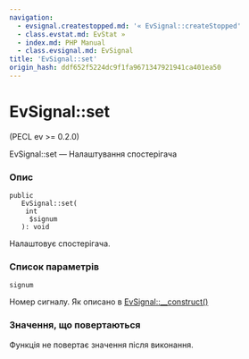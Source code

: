 ```yaml
---
navigation:
  - evsignal.createstopped.md: '« EvSignal::createStopped'
  - class.evstat.md: EvStat »
  - index.md: PHP Manual
  - class.evsignal.md: EvSignal
title: 'EvSignal::set'
origin_hash: ddf652f5224dc9f1fa9671347921941ca401ea50
---
```

# EvSignal::set

(PECL ev >= 0.2.0)

EvSignal::set — Налаштування спостерігача

### Опис

```methodsynopsis
public
   EvSignal::set(
    int
     $signum
   ): void
```

Налаштовує спостерігача.

### Список параметрів

`signum`

Номер сигналу. Як описано в [EvSignal::\_\_construct()](evsignal.construct.md)

### Значення, що повертаються

Функція не повертає значення після виконання.
